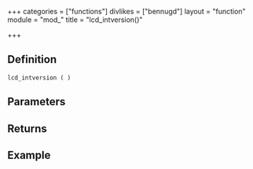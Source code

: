 +++
categories = ["functions"]
divlikes = ["bennugd"]
layout = "function"
module = "mod_"
title = "lcd_intversion()"

+++

## Definition

    lcd_intversion ( )

## Parameters

## Returns

## Example

